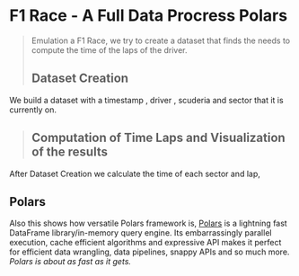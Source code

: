 # **F1 Race -  A Full Data Procress Polars**
> Emulation a F1 Race, we try to create a dataset that finds the needs to compute the time of the laps of the driver.
> ##  Dataset Creation
We build a dataset with a timestamp , driver , scuderia and sector that it is currently on. 
> ##  Computation of Time Laps and Visualization of the results
After Dataset Creation we calculate the time of each sector and lap,

## Polars
Also this shows how versatile Polars framework is, [Polars](https://www.pola.rs/) is a lightning fast DataFrame library/in-memory query engine. Its embarrassingly parallel execution, cache efficient algorithms and expressive API makes it perfect for efficient data wrangling, data pipelines, snappy APIs and so much more.
_Polars is about as fast as it gets._

